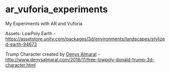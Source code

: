 # ar_vuforia_experiments
My Experiments with AR and Vuforia



Assets:
LowPoly Earth - https://assetstore.unity.com/packages/3d/environments/landscapes/stylized-earth-94673

Trump Character created by <a href="http://www.denysalmaral.com/2016/11/free-lowpoly-donald-trump-3d-character.html" target="_blank">Denys Almaral</a> - http://www.denysalmaral.com/2016/11/free-lowpoly-donald-trump-3d-character.html
